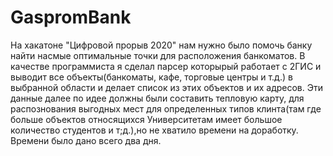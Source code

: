 # GaspromBank
На хакатоне "Цифровой прорыв 2020" нам нужно было помочь банку найти насмые оптимальные точки для
расположения банкоматов. В качестве программиста я сделал парсер которырый работает с 2ГИС и 
выводит все объекты(банкоматы, кафе, торговые центры и т.д.) в выбранной области и делает список
из этих объектов и их адресов. Эти данные далее по идее должны были составить тепловую карту, для распознования выгодных мест для определенных типов клинта(там где больше объектов относящихся Университетам имеет большое количество студентов и т;д.),но не хватило времени на доработку. Времени было дано всего два дня.
